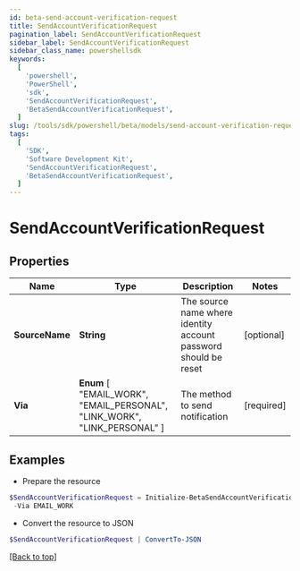 ```yaml
---
id: beta-send-account-verification-request
title: SendAccountVerificationRequest
pagination_label: SendAccountVerificationRequest
sidebar_label: SendAccountVerificationRequest
sidebar_class_name: powershellsdk
keywords:
  [
    'powershell',
    'PowerShell',
    'sdk',
    'SendAccountVerificationRequest',
    'BetaSendAccountVerificationRequest',
  ]
slug: /tools/sdk/powershell/beta/models/send-account-verification-request
tags:
  [
    'SDK',
    'Software Development Kit',
    'SendAccountVerificationRequest',
    'BetaSendAccountVerificationRequest',
  ]
---
```


# SendAccountVerificationRequest

## Properties

| Name | Type | Description | Notes |
| --- | --- | --- | --- |
| **SourceName** | **String** | The source name where identity account password should be reset | [optional] |
| **Via** | **Enum** [ "EMAIL_WORK", "EMAIL_PERSONAL", "LINK_WORK", "LINK_PERSONAL" ] | The method to send notification | [required] |

## Examples

- Prepare the resource

```powershell
$SendAccountVerificationRequest = Initialize-BetaSendAccountVerificationRequest  -SourceName Active Directory Source `
 -Via EMAIL_WORK
```

- Convert the resource to JSON

```powershell
$SendAccountVerificationRequest | ConvertTo-JSON
```

[[Back to top]](#)
